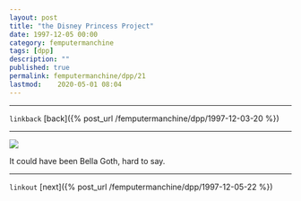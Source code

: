 ```yaml
---
layout: post
title: "the Disney Princess Project"
date: 1997-12-05 00:00
category: femputermanchine
tags: [dpp]
description: ""
published: true
permalink: femputermanchine/dpp/21
lastmod:	2020-05-01 08:04
---
```


*****
`linkback`
[back]({% post_url /femputermanchine/dpp/1997-12-03-20 %})
*****


<img src="{{ site.url }}/assets/img/dpp-21.jpg" maxwidth="1000" />

It could have been Bella Goth, hard to say.

*****

`linkout`
[next]({% post_url /femputermanchine/dpp/1997-12-05-22 %})



